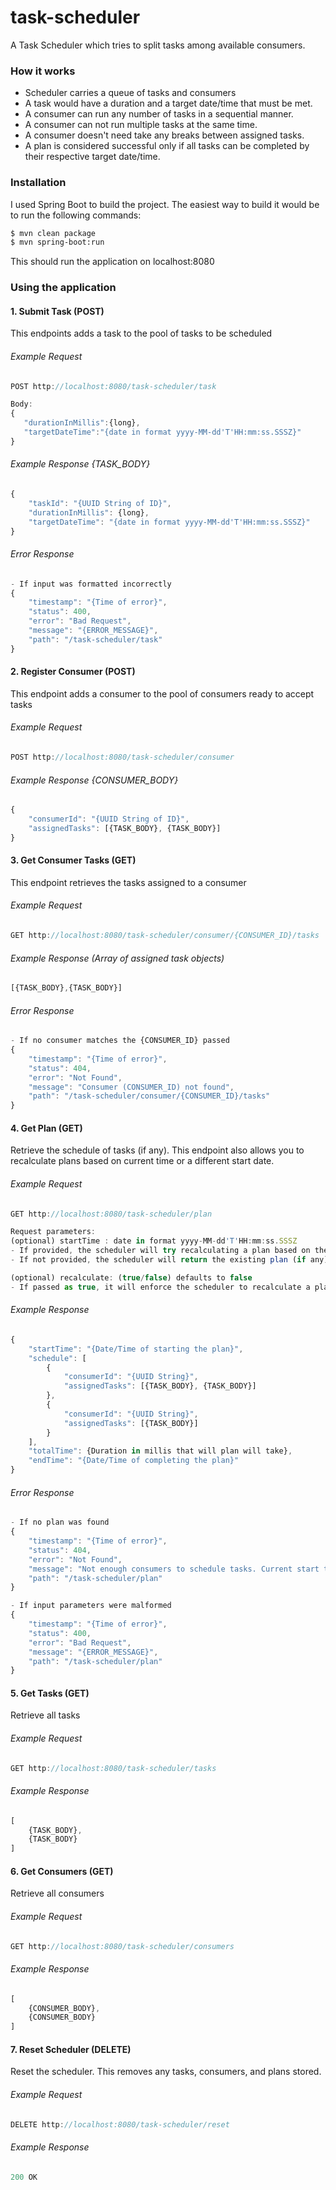 # task-scheduler
A Task Scheduler which tries to split tasks among available consumers.

### How it works
- Scheduler carries a queue of tasks and consumers
- A task would have a duration and a target date/time that must be met.
- A consumer can run any number of tasks in a sequential manner.
- A consumer can not run multiple tasks at the same time.
- A consumer doesn't need take any breaks between assigned tasks.
- A plan is considered successful only if all tasks can be completed by their respective target date/time.

### Installation
I used Spring Boot to build the project. The easiest way to build it would be to run the following commands:
```sh
$ mvn clean package
$ mvn spring-boot:run
```
This should run the application on localhost:8080

### Using the application
#### 1. Submit Task (POST)
This endpoints adds a task to the pool of tasks to be scheduled

###### Example Request
```javascript
POST http://localhost:8080/task-scheduler/task

Body:
{
   "durationInMillis":{long},
   "targetDateTime":"{date in format yyyy-MM-dd'T'HH:mm:ss.SSSZ}"
}
```
###### Example Response {TASK_BODY}
```javascript
{
    "taskId": "{UUID String of ID}",
    "durationInMillis": {long},
    "targetDateTime": "{date in format yyyy-MM-dd'T'HH:mm:ss.SSSZ}"
}
```
###### Error Response
```javascript
- If input was formatted incorrectly
{
    "timestamp": "{Time of error}",
    "status": 400,
    "error": "Bad Request",
    "message": "{ERROR_MESSAGE}",
    "path": "/task-scheduler/task"
}
```

#### 2. Register Consumer (POST)
This endpoint adds a consumer to the pool of consumers ready to accept tasks

###### Example Request
```javascript
POST http://localhost:8080/task-scheduler/consumer
```
###### Example Response {CONSUMER_BODY}
```javascript
{
    "consumerId": "{UUID String of ID}",
    "assignedTasks": [{TASK_BODY}, {TASK_BODY}]
}
```

#### 3. Get Consumer Tasks (GET)
This endpoint retrieves the tasks assigned to a consumer

###### Example Request
```javascript
GET http://localhost:8080/task-scheduler/consumer/{CONSUMER_ID}/tasks
```
###### Example Response (Array of assigned task objects)
```javascript
[{TASK_BODY},{TASK_BODY}]
```
###### Error Response
```javascript
- If no consumer matches the {CONSUMER_ID} passed
{
    "timestamp": "{Time of error}",
    "status": 404,
    "error": "Not Found",
    "message": "Consumer (CONSUMER_ID) not found",
    "path": "/task-scheduler/consumer/{CONSUMER_ID}/tasks"
}
```
#### 4. Get Plan (GET)
Retrieve the schedule of tasks (if any). This endpoint also allows you to recalculate plans based on current time or a different start date. 

###### Example Request
```javascript
GET http://localhost:8080/task-scheduler/plan

Request parameters:
(optional) startTime : date in format yyyy-MM-dd'T'HH:mm:ss.SSSZ
- If provided, the scheduler will try recalculating a plan based on the start time passed.
- If not provided, the scheduler will return the existing plan (if any) 

(optional) recalculate: (true/false) defaults to false
- If passed as true, it will enforce the scheduler to recalculate a plan based on the startTime. If no startTime is provided, it will recalculate based on current time.
```
###### Example Response
```javascript
{
    "startTime": "{Date/Time of starting the plan}",
    "schedule": [
        {
            "consumerId": "{UUID String}",
            "assignedTasks": [{TASK_BODY}, {TASK_BODY}]
        },
        {
            "consumerId": "{UUID String}",
            "assignedTasks": [{TASK_BODY}]
        }
    ],
    "totalTime": {Duration in millis that will plan will take},
    "endTime": "{Date/Time of completing the plan}"
}
```
###### Error Response
```javascript
- If no plan was found
{
    "timestamp": "{Time of error}",
    "status": 404,
    "error": "Not Found",
    "message": "Not enough consumers to schedule tasks. Current start time is: {Date/Time}",
    "path": "/task-scheduler/plan"
}

- If input parameters were malformed
{
    "timestamp": "{Time of error}",
    "status": 400,
    "error": "Bad Request",
    "message": "{ERROR_MESSAGE}",
    "path": "/task-scheduler/plan"
}
```

#### 5. Get Tasks (GET)
Retrieve all tasks

###### Example Request
```javascript
GET http://localhost:8080/task-scheduler/tasks
```
###### Example Response
```javascript
[
    {TASK_BODY},
    {TASK_BODY}
]
```

#### 6. Get Consumers (GET)
Retrieve all consumers

###### Example Request
```javascript
GET http://localhost:8080/task-scheduler/consumers
```
###### Example Response
```javascript
[
    {CONSUMER_BODY},
    {CONSUMER_BODY}
]
```

#### 7. Reset Scheduler (DELETE)
Reset the scheduler. This removes any tasks, consumers, and plans stored.

###### Example Request
```javascript
DELETE http://localhost:8080/task-scheduler/reset
```
###### Example Response
```javascript
200 OK
```
